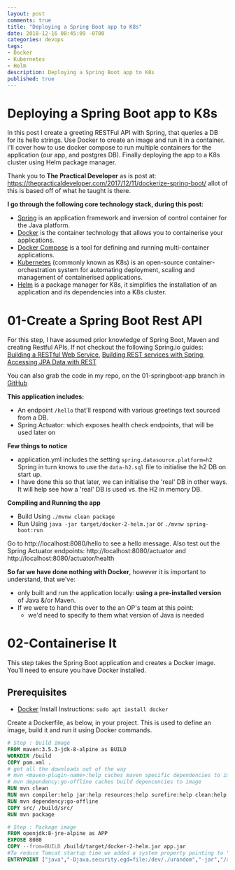 ```yaml
---
layout: post
comments: true
title: "Deploying a Spring Boot app to K8s"
date: 2018-12-16 08:45:09 -0700
categories: devops
tags: 
- Docker
- Kubernetes
- Helm
description: Deploying a Spring Boot app to K8s
published: true
---
```


# Deploying a Spring Boot app to K8s

In this post I create a greeting RESTFul API with Spring, that queries a DB for its hello strings. Use Docker to create an image and run it in a container. I'll cover how to use docker compose to run multiple containers for the application (our app, and postgres DB). Finally deploying the app to a K8s cluster using Helm package manager.

Thank you to **The Practical Developer** as is post at: https://thepracticaldeveloper.com/2017/12/11/dockerize-spring-boot/ allot of this is based off of what he taught is there. 

**I go through the following core technology stack, during this post:**

- [Spring](https://spring.io/) is an application framework and inversion of control container for the Java platform.
- [Docker](https://www.docker.com/)  is the container technology that allows you to containerise your applications.
- [Docker Compose](https://docs.docker.com/compose/) is a tool for defining and running multi-container applications. 
- [Kubernetes](https://kubernetes.io/) (commonly known as K8s) is an open-source container-orchestration system for automating deployment, scaling and management of containerised applications.
- [Helm](https://docs.helm.sh/) is a package manager for K8s, it simplifies the installation of an application and its dependencies into a K8s cluster.

# 01-Create a Spring Boot Rest API

For this step, I have assumed prior knowledge of Spring Boot, Maven and creating Restful APIs. If not checkout the following Spring.io guides: [Building a RESTful Web Service](https://spring.io/guides/gs/rest-service/), [Building REST services with Spring](https://spring.io/guides/tutorials/bookmarks/), [Accessing JPA Data with REST](https://spring.io/guides/gs/accessing-data-rest/)

You can also grab the code in my repo, on the 01-springboot-app branch in [GitHub](https://github.com/melissapalmer/basic-java-app-2-helm/tree/01-springboot-app)

**This application includes:** 

- An endpoint `/hello` that'll respond with various greetings text sourced from a DB. 
- Spring Actuator: which exposes health check endpoints, that will be used later on

**Few things to notice**

- application.yml includes the setting `spring.datasource.platform=h2` Spring in turn knows to use the  `data-h2.sql` file to initialise the h2 DB on start up. 
- I have done this so that later, we can initialise the 'real' DB in other ways. It will help see how a 'real' DB is used vs. the H2 in memory DB.

**Compiling and Running the app** 

- Build Using `./mvnw clean package`
- Run Using `java -jar target/docker-2-helm.jar` or `./mvnw spring-boot:run`

Go to http://localhost:8080/hello to see a hello message. 
Also test out the Spring Actuator endpoints: http://localhost:8080/actuator and http://localhost:8080/actuator/health

**So far we have done nothing with Docker**, however it is important to understand, that we've: 

- only built and run the application locally: **using a pre-installed version** of Java &/or Maven. 
- If we were to hand this over to the an OP's team at this point: 
  - we'd need to specify to them what version of Java is needed

# **02-Containerise It** 

This step takes the Spring Boot application and creates a Docker image. You'll need to ensure you have Docker installed.

## Prerequisites

- [Docker](https://docs.docker.com/v17.09/engine/installation/linux/docker-ce/ubuntu/)		Install Instructions: `sudo apt install docker`

Create a Dockerfile, as below, in your project. This is used to define an image, build it and run it using Docker commands.

```dockerfile
# Step : Build image
FROM maven:3.5.3-jdk-8-alpine as BUILD
WORKDIR /build
COPY pom.xml .
# get all the downloads out of the way
# mvn <maven-plugin-name>:help caches maven specific dependencies to image
# mvn dependency:go-offline caches build depencencies to image
RUN mvn clean
RUN mvn compiler:help jar:help resources:help surefire:help clean:help install:help deploy:help site:help dependency:help javadoc:help spring-boot:help
RUN mvn dependency:go-offline
COPY src/ /build/src/
RUN mvn package

# Step : Package image
FROM openjdk:8-jre-alpine as APP
EXPOSE 8080
COPY --from=BUILD /build/target/docker-2-helm.jar app.jar
#To reduce Tomcat startup time we added a system property pointing to "/dev/urandom" as a source of entropy.
ENTRYPOINT ["java","-Djava.security.egd=file:/dev/./urandom","-jar","/app.jar"]
```
